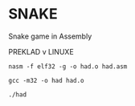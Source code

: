 # SNAKE
Snake game in Assembly

PREKLAD v LINUXE
    
    nasm -f elf32 -g -o had.o had.asm
    
    gcc -m32 -o had had.o
    
    ./had
